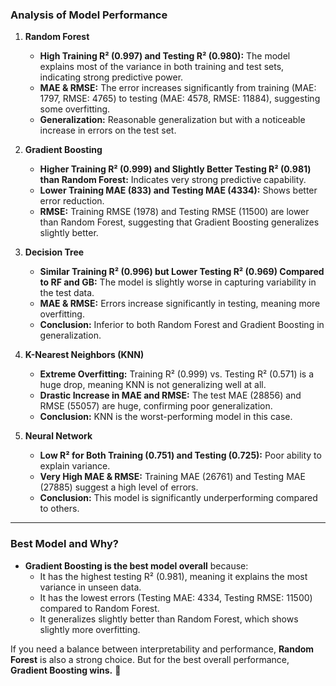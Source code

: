 ### **Analysis of Model Performance**

1. **Random Forest**

   - **High Training R² (0.997) and Testing R² (0.980):** The model explains most of the variance in both training and test sets, indicating strong predictive power.
   - **MAE & RMSE:** The error increases significantly from training (MAE: 1797, RMSE: 4765) to testing (MAE: 4578, RMSE: 11884), suggesting some overfitting.
   - **Generalization:** Reasonable generalization but with a noticeable increase in errors on the test set.

2. **Gradient Boosting**

   - **Higher Training R² (0.999) and Slightly Better Testing R² (0.981) than Random Forest:** Indicates very strong predictive capability.
   - **Lower Training MAE (833) and Testing MAE (4334):** Shows better error reduction.
   - **RMSE:** Training RMSE (1978) and Testing RMSE (11500) are lower than Random Forest, suggesting that Gradient Boosting generalizes slightly better.

3. **Decision Tree**

   - **Similar Training R² (0.996) but Lower Testing R² (0.969) Compared to RF and GB:** The model is slightly worse in capturing variability in the test data.
   - **MAE & RMSE:** Errors increase significantly in testing, meaning more overfitting.
   - **Conclusion:** Inferior to both Random Forest and Gradient Boosting in generalization.

4. **K-Nearest Neighbors (KNN)**

   - **Extreme Overfitting:** Training R² (0.999) vs. Testing R² (0.571) is a huge drop, meaning KNN is not generalizing well at all.
   - **Drastic Increase in MAE and RMSE:** The test MAE (28856) and RMSE (55057) are huge, confirming poor generalization.
   - **Conclusion:** KNN is the worst-performing model in this case.

5. **Neural Network**
   - **Low R² for Both Training (0.751) and Testing (0.725):** Poor ability to explain variance.
   - **Very High MAE & RMSE:** Training MAE (26761) and Testing MAE (27885) suggest a high level of errors.
   - **Conclusion:** This model is significantly underperforming compared to others.

---

### **Best Model and Why?**

- **Gradient Boosting is the best model overall** because:
  - It has the highest testing R² (0.981), meaning it explains the most variance in unseen data.
  - It has the lowest errors (Testing MAE: 4334, Testing RMSE: 11500) compared to Random Forest.
  - It generalizes slightly better than Random Forest, which shows slightly more overfitting.

If you need a balance between interpretability and performance, **Random Forest** is also a strong choice. But for the best overall performance, **Gradient Boosting wins.** 🚀

